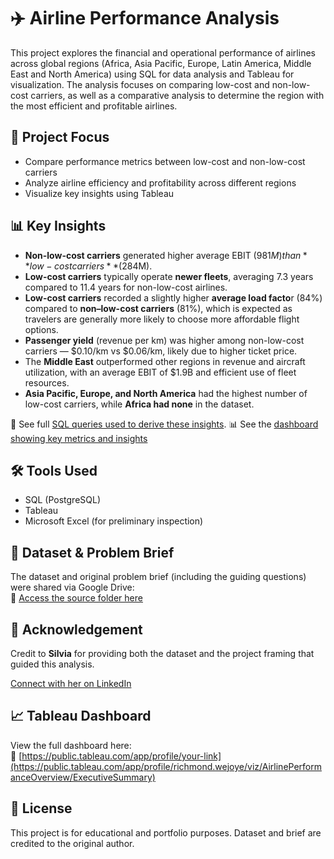 # ✈️ Airline Performance Analysis

This project explores the financial and operational performance of airlines across global regions (Africa, Asia Pacific, Europe, Latin America, Middle East and North America) using SQL for data analysis and Tableau for visualization. The analysis focuses on comparing low-cost and non-low-cost carriers, as well as a comparative analysis to determine the region with the most efficient and profitable airlines.

## 🎯 Project Focus

- Compare performance metrics between low-cost and non-low-cost carriers  
- Analyze airline efficiency and profitability across different regions  
- Visualize key insights using Tableau

## 📊 Key Insights

- **Non-low-cost carriers** generated higher average EBIT ($981M) than **low-cost carriers** ($284M).  
- **Low-cost carriers** typically operate **newer fleets**, averaging 7.3 years compared to 11.4 years for non-low-cost airlines.
- **Low-cost carriers** recorded a slightly higher **average load facto**r (84%) compared to **non–low-cost carriers** (81%), which is expected as travelers are generally more likely to choose more affordable flight options.
- **Passenger yield** (revenue per km) was higher among non-low-cost carriers — $0.10/km vs $0.06/km, likely due to higher ticket price.  
- The **Middle East** outperformed other regions in revenue and aircraft utilization, with an average EBIT of $1.9B and efficient use of fleet resources.  
- **Asia Pacific, Europe, and North America** had the highest number of low-cost carriers, while **Africa had none** in the dataset.

📄 See full [SQL queries used to derive these insights](https://github.com/rwejoye/airline-performance-analysis/blob/main/airline_performance_solutions.md).
📊 See the [dashboard showing key metrics and insights](https://github.com/rwejoye/airline-performance-analysis/blob/main/Airline%20Performance%20Dashboard.png)

## 🛠️ Tools Used

- SQL (PostgreSQL)  
- Tableau  
- Microsoft Excel (for preliminary inspection)

## 📂 Dataset & Problem Brief

The dataset and original problem brief (including the guiding questions) were shared via Google Drive:  
🔗 [Access the source folder here](https://drive.google.com/drive/folders/1Rj4EFaMmmaAJqvD_fx-w8_juQbuyRx1I)

## 🙏 Acknowledgement

Credit to **Silvia** for providing both the dataset and the project framing that guided this analysis.  

[Connect with her on LinkedIn](https://www.linkedin.com/in/silvia-wutche/)

## 📈 Tableau Dashboard

View the full dashboard here:  
🔗 [https://public.tableau.com/app/profile/your-link](https://public.tableau.com/app/profile/richmond.wejoye/viz/AirlinePerformanceOverview/ExecutiveSummary)

## 📜 License

This project is for educational and portfolio purposes. Dataset and brief are credited to the original author.
